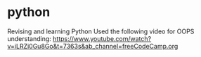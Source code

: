 # python
Revising and learning Python 
Used the following video for OOPS understanding: https://www.youtube.com/watch?v=iLRZi0Gu8Go&t=7363s&ab_channel=freeCodeCamp.org
